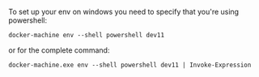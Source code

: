 To set up your env on windows you need to specify that you're using powershell:
```
docker-machine env --shell powershell dev11
```
or for the complete command:
```
docker-machine.exe env --shell powershell dev11 | Invoke-Expression
```

